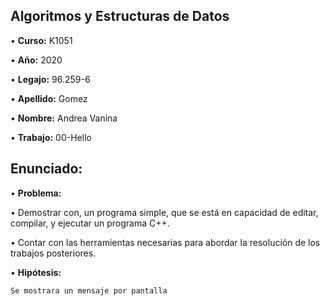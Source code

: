 ## **Algoritmos y Estructuras de Datos**

• **Curso:** K1051

• **Año:** 2020

• **Legajo:** 96.259-6

• **Apellido:** Gomez

• **Nombre:** Andrea Vanina

• **Trabajo:** 00-Hello

## **Enunciado:**

• **Problema:** 

  • Demostrar con, un programa simple, que se está en capacidad de editar,
    compilar, y ejecutar un programa C++.
    
  • Contar con las herramientas necesarias para abordar la resolución de los
    trabajos posteriores.
    
• **Hipótesis:** 

    Se mostrara un mensaje por pantalla
